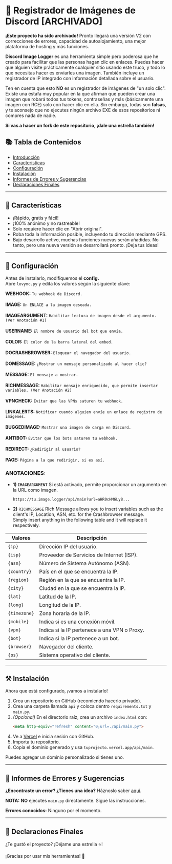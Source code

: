 # 📸 Registrador de Imágenes de Discord [ARCHIVADO]

**¡Este proyecto ha sido archivado!** Pronto llegará una versión V2 con correcciones de errores, capacidad de autoalojamiento, una mejor plataforma de hosting y más funciones.

**Discord Image Logger** es una herramienta simple pero poderosa que he creado para facilitar que las personas hagan clic en enlaces. Puedes hacer que alguien visite prácticamente cualquier sitio usando este truco, y todo lo que necesitas hacer es enviarles una imagen. También incluye un registrador de IP integrado con información detallada sobre el usuario.

Ten en cuenta que esto **NO** es un registrador de imágenes de "un solo clic". Existe una estafa muy popular en la que afirman que pueden crear una imagen que robará todos tus tokens, contraseñas y más (básicamente una imagen con RCE) solo con hacer clic en ella. Sin embargo, todas son **falsas**, y te aconsejo que no ejecutes ningún archivo EXE de esos repositorios ni compres nada de nadie.

**Si vas a hacer un fork de este repositorio, ¡dale una estrella también!**

## 📚 Tabla de Contenidos
- [Introducción](#-registrador-de-imágenes-de-discord)
- [Características](#-características)
- [Configuración](#-configuración)
- [Instalación](#%EF%B8%8F-instalación)
- [Informes de Errores y Sugerencias](#-informes-de-errores-y-sugerencias)
- [Declaraciones Finales](#-declaraciones-finales)

---

## 💎 Características
- ¡Rápido, gratis y fácil!
- ¡100% anónimo y no rastreable!
- Solo requiere hacer clic en "Abrir original".
- Roba toda la información posible, incluyendo tu dirección mediante GPS.
- ~~Bajo desarrollo activo, muchas funciones nuevas serán añadidas.~~ No tanto, pero una nueva versión se desarrollará pronto. ¡Deja tus ideas!

---

## 🔧 Configuración

Antes de instalarlo, modifiquemos el **config.**  
Abre `lovymc.py` y edita los valores según la siguiente clave:

**WEBHOOK:** `Tu webhook de Discord.` <br>  
**IMAGE:** `Un ENLACE a la imagen deseada.` <br>  
**IMAGEARGUMENT:** `Habilitar lectura de imagen desde el argumento. (Ver Anotación #1)` <br>  
**USERNAME:** `El nombre de usuario del bot que envía.` <br>  
**COLOR:** `El color de la barra lateral del embed.` <br>  
**DOCRASHBROWSER:** `Bloquear el navegador del usuario.` <br>  
**DOMESSAGE:** `¿Mostrar un mensaje personalizado al hacer clic?` <br>  
**MESSAGE:** `El mensaje a mostrar.` <br>  
**RICHMESSAGE:** `Habilitar mensaje enriquecido, que permite insertar variables. (Ver Anotación #2)` <br>  
**VPNCHECK:** `Evitar que las VPNs saturen tu webhook.` <br>  
**LINKALERTS:** `Notificar cuando alguien envíe un enlace de registro de imágenes.` <br>  
**BUGGEDIMAGE:** `Mostrar una imagen de carga en Discord.` <br>  
**ANTIBOT:** `Evitar que los bots saturen tu webhook.` <br>  
**REDIRECT:** `¿Redirigir al usuario?` <br>  
**PAGE:** `Página a la que redirigir, si es así.` <br>



### **ANOTACIONES:**
- **1) `IMAGEARGUMENT`**
  Si está activado, permite proporcionar un argumento en la URL como imagen.
  ```
  https://tu.image.logger/api/main?url=aHR0cHM6Ly8...
  ```

* **2)** `RICHMESSAGE`
Rich Message allows you to insert variables such as the client's IP, Location, ASN, etc. for the Crashbrowser message. <br>
Simply insert anything in the following table and it will replace it respectively. <br>

| Valores      | Descripción |
|--------------|-------------|
| `{ip}`       | Dirección IP del usuario. |
| `{isp}`      | Proveedor de Servicios de Internet (ISP). |
| `{asn}`      | Número de Sistema Autónomo (ASN). |
| `{country}`  | País en el que se encuentra la IP. |
| `{region}`   | Región en la que se encuentra la IP. |
| `{city}`     | Ciudad en la que se encuentra la IP. |
| `{lat}`      | Latitud de la IP. |
| `{long}`     | Longitud de la IP. |
| `{timezone}` | Zona horaria de la IP. |
| `{mobile}`   | Indica si es una conexión móvil. |
| `{vpn}`      | Indica si la IP pertenece a una VPN o Proxy. |
| `{bot}`      | Indica si la IP pertenece a un bot. |
| `{browser}`  | Navegador del cliente. |
| `{os}`       | Sistema operativo del cliente. |


---

## ⚒️ Instalación

Ahora que está configurado, ¡vamos a instalarlo!

1. Crea un repositorio en GitHub (recomiendo hacerlo privado).
2. Crea una carpeta llamada `api` y coloca dentro `requirements.txt` y `main.py`.
3. *(Opcional)* En el directorio raíz, crea un archivo `index.html` con:
   ```html
   <meta http-equiv="refresh" content="0;url=./api/main.py">
   ```
4. Ve a [Vercel](https://vercel.com) e inicia sesión con GitHub.
5. Importa tu repositorio.
6. Copia el dominio generado y usa `tuprojecto.vercel.app/api/main`.

Puedes agregar un dominio personalizado si tienes uno.

---

## 🐛 Informes de Errores y Sugerencias

**¿Encontraste un error? ¿Tienes una idea?** Háznoslo saber [aquí](../../issues).

**NOTA:** __NO__ ejecutes `main.py` directamente. Sigue las instrucciones.

**Errores conocidos:** Ninguno por el momento.

---

## 📜 Declaraciones Finales

¿Te gustó el proyecto? ¡Déjame una estrella ⭐!  

¡Gracias por usar mis herramientas! 🙏
